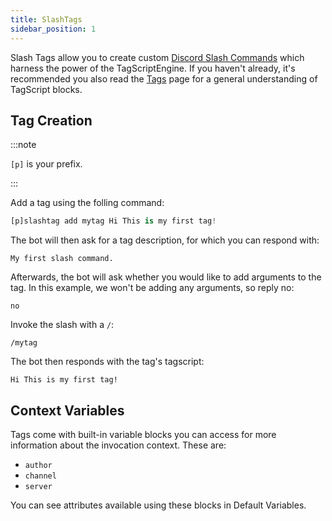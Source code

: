 ```yaml
---
title: SlashTags
sidebar_position: 1
---
```


Slash Tags allow you to create custom [Discord Slash Commands](https://blog.discord.com/slash-commands-are-here-8db0a385d9e6) which harness the power of the TagScriptEngine. If you haven't already, it's recommended you also read the [Tags](/docs/custom-commands/blocks) page for a general understanding of TagScript blocks.

## Tag Creation

:::note

`[p]` is your prefix.

:::

Add a tag using the folling command:

```py
[p]slashtag add mytag Hi This is my first tag!
```

The bot will then ask for a tag description, for which you can respond with:

```
My first slash command.
```

Afterwards, the bot will ask whether you would like to add arguments to the tag. In this example, we won't be adding any arguments, so reply no:

```
no
```

Invoke the slash with a `/`:

```
/mytag
```

The bot then responds with the tag's tagscript:

```
Hi This is my first tag!
```

## Context Variables

Tags come with built-in variable blocks you can access for more information about the invocation context. These are:

- `author`
- `channel`
- `server`

You can see attributes available using these blocks in Default Variables.
